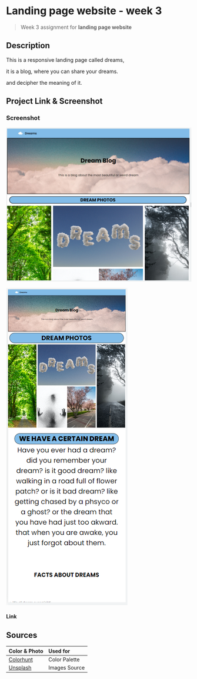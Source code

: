 # Landing page website - week 3

> Week 3 assignment for **landing page website**

## Description

This is a responsive landing page called dreams,

it is a blog, where you can share your dreams.

and decipher the meaning of it.

## Project Link & Screenshot

### Screenshot

![Dreams11](./assets/dreams11.PNG)

![Dreams22](./assets/dreams22.PNG)

#### Link

## Sources

| Color & Photo                      | Used for      |
| :--------------------------------- | :------------ |
| [Colorhunt](https://colorhunt.co/) | Color Palette |
| [Unsplash](https://unsplash.com/)  | Images Source |

